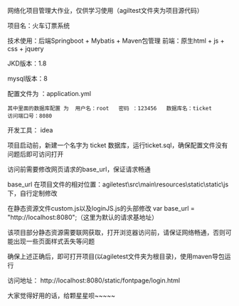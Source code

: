 网络化项目管理大作业，仅供学习使用（agiltest文件夹为项目源代码）


项目名：火车订票系统

技术使用：后端Springboot + Mybatis + Maven包管理 
	  前端：原生html + js + css + jquery

JKD版本：1.8

mysql版本：8

配置文件为 ：application.yml  
	
	其中里面的数据库配置 为  用户名：root   密码 ：123456   数据库名：ticket
	访问端口号：8080

开发工具： idea


项目启动前，新建一个名字为 ticket 数据库，运行ticket.sql，确保配置文件没有问题后即可访问打开


访问前需要修改网页请求的base_url，保证请求畅通




base_url 在项目文件的相对位置：agiletest\src\main\resources\static\static\js    下，自行定制修改
 

在静态资源文件custom.js以及loginJS.js的头部修改  var base_url = "http://localhost:8080";（这里为默认的请求基地址）

该项目部分静态资源需要联网获取，打开浏览器访问前，请保证网络畅通，否则可能出现一些页面样式丢失等问题

确保上述正确后，即可打开项目(以agiletest文件夹为根目录)，使用maven导包运行


访问地址：
http://localhost:8080/static/fontpage/login.html

大家觉得好用的话，给颗星星呗~~~~~










	  
